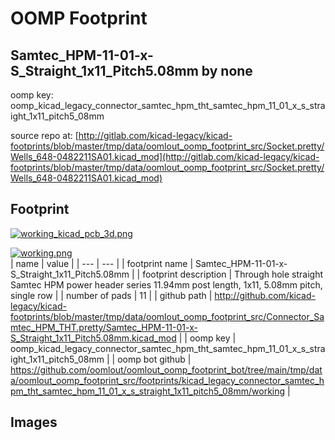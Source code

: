 # OOMP Footprint  
## Samtec_HPM-11-01-x-S_Straight_1x11_Pitch5.08mm  by none  
  
oomp key: oomp_kicad_legacy_connector_samtec_hpm_tht_samtec_hpm_11_01_x_s_straight_1x11_pitch5_08mm  
  
source repo at: [http://gitlab.com/kicad-legacy/kicad-footprints/blob/master/tmp/data/oomlout_oomp_footprint_src/Socket.pretty/Wells_648-0482211SA01.kicad_mod](http://gitlab.com/kicad-legacy/kicad-footprints/blob/master/tmp/data/oomlout_oomp_footprint_src/Socket.pretty/Wells_648-0482211SA01.kicad_mod)  
## Footprint  
  
[![working_kicad_pcb_3d.png](working_kicad_pcb_3d_600.png)](working_kicad_pcb_3d.png)  
  
[![working.png](working_600.png)](working.png)  
| name | value | 
| --- | --- | 
| footprint name | Samtec_HPM-11-01-x-S_Straight_1x11_Pitch5.08mm | 
| footprint description | Through hole straight Samtec HPM power header series 11.94mm post length, 1x11, 5.08mm pitch, single row | 
| number of pads | 11 | 
| github path | http://github.com/kicad-legacy/kicad-footprints/blob/master/tmp/data/oomlout_oomp_footprint_src/Connector_Samtec_HPM_THT.pretty/Samtec_HPM-11-01-x-S_Straight_1x11_Pitch5.08mm.kicad_mod | 
| oomp key | oomp_kicad_legacy_connector_samtec_hpm_tht_samtec_hpm_11_01_x_s_straight_1x11_pitch5_08mm | 
| oomp bot github | https://github.com/oomlout/oomlout_oomp_footprint_bot/tree/main/tmp/data/oomlout_oomp_footprint_src/footprints/kicad_legacy_connector_samtec_hpm_tht_samtec_hpm_11_01_x_s_straight_1x11_pitch5_08mm/working | 
## Images  
